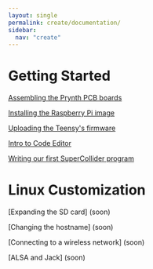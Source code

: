 ```yaml
---
layout: single
permalink: create/documentation/
sidebar:
  nav: "create"
---
```


# Getting Started

[Assembling the Prynth PCB boards](board-assembly.html)

[Installing the Raspberry Pi image](install-rpi-image.html)

[Uploading the Teensy's firmware](teensy-firmware.html)

[Intro to Code Editor](editor-intro.html)

[Writing our first SuperCollider program](first-program.html)

# Linux Customization

[Expanding the SD card] (soon)

[Changing the hostname] (soon)

[Connecting to a wireless network] (soon)

[ALSA and Jack] (soon)
